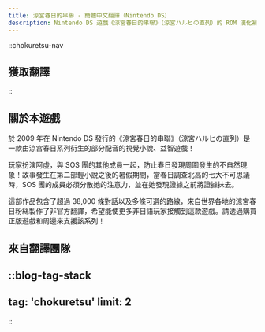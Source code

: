 ```yaml
---
title: 涼宮春日的串聯 - 簡體中文翻譯（Nintendo DS）
description: Nintendo DS 遊戲《涼宮春日的串聯》（涼宮ハルヒの直列）的 ROM 漢化補丁
---
```


::chokuretsu-nav
## 獲取翻譯
::

## 關於本遊戲
於 2009 年在 Nintendo DS 發行的《涼宮春日的串聯》（涼宮ハルヒの直列）是一款由涼宮春日系列衍生的部分配音的視覺小說、益智遊戲！

玩家扮演阿虛，與 SOS 團的其他成員一起，防止春日發現周圍發生的不自然現象！故事發生在第二部輕小說之後的暑假期間，當春日調查北高的七大不可思議時，SOS 團的成員必須分散她的注意力，並在她發現證據之前將證據抹去。

這部作品包含了超過 38,000 條對話以及多條可選的路線，來自世界各地的涼宮春日粉絲製作了非官方翻譯，希望能使更多非日語玩家接觸到這款遊戲。請透過購買正版遊戲和周邊來支援該系列！

## 來自翻譯團隊
::blog-tag-stack
---
tag: 'chokuretsu'
limit: 2
---
::
